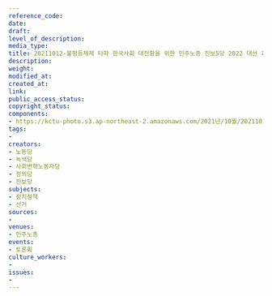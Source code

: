 ```yaml
---
reference_code: 
date: 
draft: 
level_of_description: 
media_type: 
title: 20211012-불평등체제 타파 한국사회 대전환을 위한 민주노총 진보5당 2022 대선 과제 토론회
description: 
weight: 
modified_at: 
created_at: 
link: 
public_access_status: 
copyright_status: 
components:
- https://kctu-photo.s3.ap-northeast-2.amazonaws.com/2021년/10월/20211012-불평등체제+타파+한국사회+대전환을+위한+민주노총+진보5당+2022+대선+과제+토론회/_1D29709.jpg
tags:
- 
creators:
- 노동당
- 녹색당
- 사회변혁노동자당
- 정의당
- 진보당
subjects:
- 정치정책
- 선거
sources:
- 
venues:
- 민주노총
events:
- 토론회
culture_workers:
- 
issues:
- 
---
```

